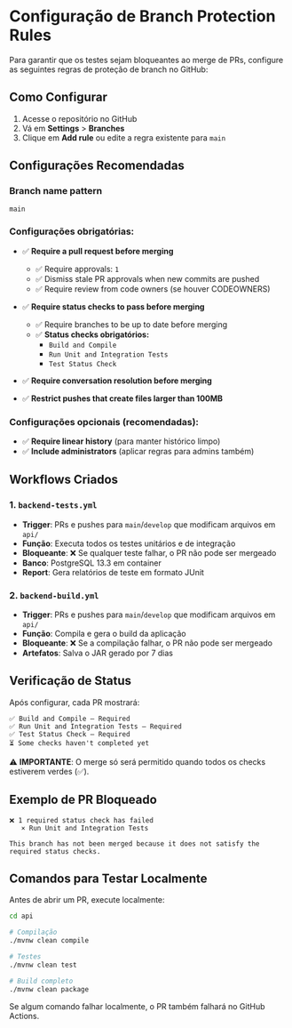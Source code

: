 # Configuração de Branch Protection Rules

Para garantir que os testes sejam bloqueantes ao merge de PRs, configure as seguintes regras de proteção de branch no GitHub:

## Como Configurar

1. Acesse o repositório no GitHub
2. Vá em **Settings** > **Branches**
3. Clique em **Add rule** ou edite a regra existente para `main`

## Configurações Recomendadas

### Branch name pattern
```
main
```

### Configurações obrigatórias:
- ✅ **Require a pull request before merging**
  - ✅ Require approvals: `1`
  - ✅ Dismiss stale PR approvals when new commits are pushed
  - ✅ Require review from code owners (se houver CODEOWNERS)

- ✅ **Require status checks to pass before merging**
  - ✅ Require branches to be up to date before merging
  - ✅ **Status checks obrigatórios:**
    - `Build and Compile`
    - `Run Unit and Integration Tests`
    - `Test Status Check`

- ✅ **Require conversation resolution before merging**

- ✅ **Restrict pushes that create files larger than 100MB**

### Configurações opcionais (recomendadas):
- ✅ **Require linear history** (para manter histórico limpo)
- ✅ **Include administrators** (aplicar regras para admins também)

## Workflows Criados

### 1. `backend-tests.yml`
- **Trigger**: PRs e pushes para `main`/`develop` que modificam arquivos em `api/`
- **Função**: Executa todos os testes unitários e de integração
- **Bloqueante**: ❌ Se qualquer teste falhar, o PR não pode ser mergeado
- **Banco**: PostgreSQL 13.3 em container
- **Report**: Gera relatórios de teste em formato JUnit

### 2. `backend-build.yml`
- **Trigger**: PRs e pushes para `main`/`develop` que modificam arquivos em `api/`
- **Função**: Compila e gera o build da aplicação
- **Bloqueante**: ❌ Se a compilação falhar, o PR não pode ser mergeado
- **Artefatos**: Salva o JAR gerado por 7 dias

## Verificação de Status

Após configurar, cada PR mostrará:

```
✅ Build and Compile — Required
✅ Run Unit and Integration Tests — Required  
✅ Test Status Check — Required
⏳ Some checks haven't completed yet
```

⚠️ **IMPORTANTE**: O merge só será permitido quando todos os checks estiverem verdes (✅).

## Exemplo de PR Bloqueado

```
❌ 1 required status check has failed
   × Run Unit and Integration Tests

This branch has not been merged because it does not satisfy the required status checks.
```

## Comandos para Testar Localmente

Antes de abrir um PR, execute localmente:

```bash
cd api

# Compilação
./mvnw clean compile

# Testes
./mvnw clean test

# Build completo
./mvnw clean package
```

Se algum comando falhar localmente, o PR também falhará no GitHub Actions.